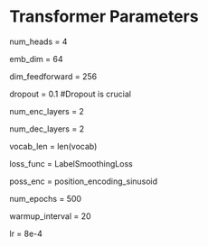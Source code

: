 # Transformer Parameters

num_heads = 4

emb_dim = 64

dim_feedforward = 256

dropout = 0.1 #Dropout is crucial

num_enc_layers = 2

num_dec_layers = 2

vocab_len = len(vocab)

loss_func = LabelSmoothingLoss

poss_enc = position_encoding_sinusoid

num_epochs = 500

warmup_interval = 20

lr = 8e-4
